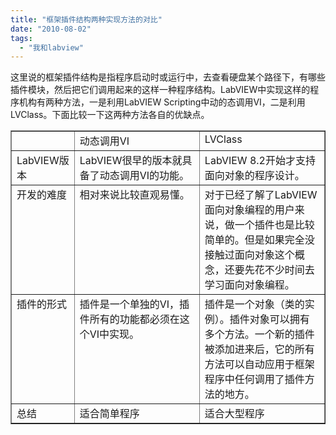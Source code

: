 ```yaml
---
title: "框架插件结构两种实现方法的对比"
date: "2010-08-02"
tags: 
  - "我和labview"
---
```


这里说的框架插件结构是指程序启动时或运行中，去查看硬盘某个路径下，有哪些插件模块，然后把它们调用起来的这样一种程序结构。LabVIEW中实现这样的程序机构有两种方法，一是利用LabVIEW Scripting中动的态调用VI，二是利用LVClass。下面比较一下这两种方法各自的优缺点。

<table border="1" cellspacing="0" cellpadding="0"><tbody><tr><td valign="top" width="100">&nbsp;</td><td valign="top" width="300">动态调用VI</td><td valign="top" width="300">LVClass</td></tr><tr><td valign="top" width="100">LabVIEW版本</td><td valign="top" width="300">LabVIEW很早的版本就具备了动态调用VI的功能。</td><td valign="top" width="300">LabVIEW 8.2开始才支持面向对象的程序设计。</td></tr><tr><td valign="top" width="100">开发的难度</td><td valign="top" width="300">相对来说比较直观易懂。</td><td valign="top" width="300">对于已经了解了LabVIEW面向对象编程的用户来说，做一个插件也是比较简单的。但是如果完全没接触过面向对象这个概念，还要先花不少时间去学习面向对象编程。</td></tr><tr><td valign="top" width="100">插件的形式</td><td valign="top" width="300">插件是一个单独的VI，插件所有的功能都必须在这个VI中实现。</td><td valign="top" width="300">插件是一个对象（类的实例）。插件对象可以拥有多个方法。一个新的插件被添加进来后，它的所有方法可以自动应用于框架程序中任何调用了插件方法的地方。</td></tr><tr><td valign="top" width="100">总结</td><td valign="top" width="300">适合简单程序</td><td valign="top" width="300">适合大型程序</td></tr></tbody></table>
